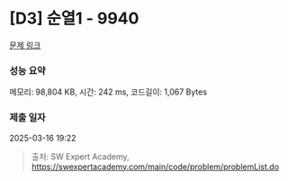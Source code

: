 # [D3] 순열1 - 9940 

[문제 링크](https://swexpertacademy.com/main/code/problem/problemDetail.do?contestProbId=AXHx23oq0REDFAXR) 

### 성능 요약

메모리: 98,804 KB, 시간: 242 ms, 코드길이: 1,067 Bytes

### 제출 일자

2025-03-16 19:22



> 출처: SW Expert Academy, https://swexpertacademy.com/main/code/problem/problemList.do